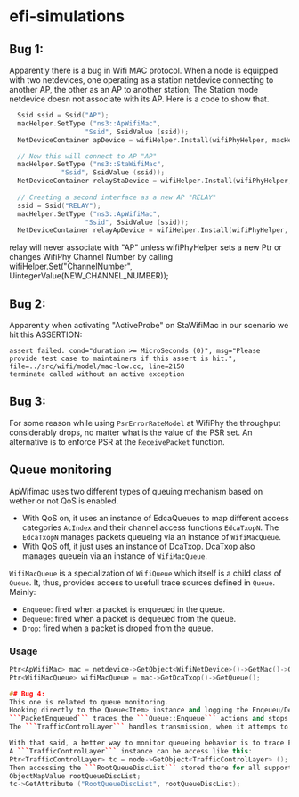 # efi-simulations

## Bug 1:
Apparently there is a bug in Wifi MAC protocol. When a node is equipped with two netdevices, one operating as a station netdevice connecting to another AP, the other as an AP to another station; The Station mode netdevice doesn not associate with its AP.
Here is a code to show that.

```cpp
  Ssid ssid = Ssid("AP");
  macHelper.SetType ("ns3::ApWifiMac",
                   "Ssid", SsidValue (ssid));
  NetDeviceContainer apDevice = wifiHelper.Install(wifiPhyHelper, macHelper, ap);

  // Now this will connect to AP "AP"
  macHelper.SetType ("ns3::StaWifiMac",
		     "Ssid", SsidValue (ssid));
  NetDeviceContainer relayStaDevice = wifiHelper.Install(wifiPhyHelper, macHelper, relay);
  
  // Creating a second interface as a new AP "RELAY"
  ssid = Ssid("RELAY");
  macHelper.SetType ("ns3::ApWifiMac",
                   "Ssid", SsidValue (ssid));
  NetDeviceContainer relayApDevice = wifiHelper.Install(wifiPhyHelper, macHelper, relay);
```

relay will never associate with "AP" unless wifiPhyHelper sets a new Ptr<Channel> or changes WifiPhy Channel Number by calling wifiHelper.Set("ChannelNumber", UintegerValue(NEW_CHANNEL_NUMBER));

## Bug 2:
Apparently when activating "ActiveProbe" on StaWifiMac in our scenario we hit this ASSERTION:

```
assert failed. cond="duration >= MicroSeconds (0)", msg="Please provide test case to maintainers if this assert is hit.", file=../src/wifi/model/mac-low.cc, line=2150
terminate called without an active exception
```
## Bug 3:
For some reason while using ```PsrErrorRateModel``` at WifiPhy the throughput considerably drops, no matter what is the value of the PSR set.
An alternative is to enforce PSR at the ```ReceivePacket``` function.

## Queue monitoring
ApWifimac uses two different types of queuing mechanism based on wether or not QoS is enabled.
* With QoS on, it uses an instance of EdcaQueues to map different access categories ```AcIndex``` and their channel access functions ```EdcaTxopN```. The ```EdcaTxopN``` manages packets queueing via an instance of ```WifiMacQueue```.
* With QoS off, it just uses an instance of DcaTxop. DcaTxop also manages queuein via an instance of ```WifiMacQueue```.

```WifiMacQueue``` is a specialization of ```WifiQueue``` which itself is a child class of ```Queue```. It, thus, provides access to usefull trace sources defined in ```Queue```. Mainly:
- ```Enqueue```: fired when a packet is enqueued in the queue.
- ```Dequeue```: fired when a packet is dequeued from the queue.
- ```Drop```: fired when a packet is droped from the queue.

### Usage
```cpp
Ptr<ApWifiMac> mac = netdevice->GetObject<WifiNetDevice>()->GetMac()->GetObject<ApWifiMac>();
Ptr<WifiMacQueue> wifiMacQueue = mac->GetDcaTxop()->GetQueue();

## Bug 4:
This one is related to queue monitoring.
Hooking directly to the Queue<Item> instance and logging the Enqeueu/Dequeue only accounts for Queuing and Dequeing that actually get downs to there, as a consequence it is unlikely that any dropping will ever happen. More clearly, the NetDeviceQueue implementation handles Items queueing/dequeing to the queue in such a way that it doesn't allow that and stops any packets(items) to be inserted into the queue if it is not able to hold them
```PacketEnqueued``` traces the ```Queue::Enqueue``` actions and stops the queueing via ```NetDeviceQueue::Stop``` if the queue is not able to store another packet.
The ```TrafficControlLayer``` handles transmission, when it attemps to send a packet it enqueues it into a ```QueueDisc``` object that when run for transmission at ```QueueDisc::Transmit``` checks if the underlying NetDeviceQueue is not stopped (either for full queue or attaing queue defined limits). If the NetDeviceQueue is stopped, it Requeues the packet untill it is Dequeued.

With that said, a better way to monitor queueing behavior is to trace Enqueue/Dequeue/Requeue/Drop in the ```QueueDisc``` hold by a ```TrafficControlLayer``` instance.
A ```TrafficControlLayer``` instance can be access like this:
Ptr<TrafficControlLayer> tc = node->GetObject<TrafficControlLayer> ();
Then accessing the ```RootQueueDiscList``` stored there for all supported node's devices:
ObjectMapValue rootQueueDiscList;
tc->GetAttribute ("RootQueueDiscList", rootQueueDiscList);

